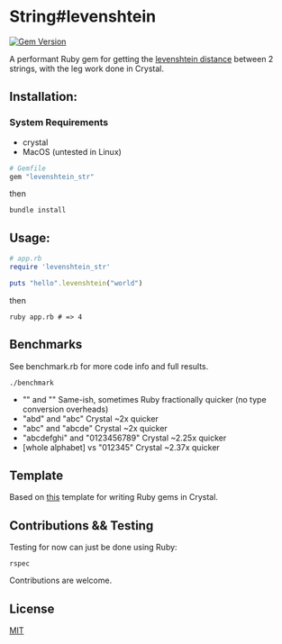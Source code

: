# String#levenshtein

[![Gem Version](https://badge.fury.io/rb/levenshtein_str.svg)](https://badge.fury.io/rb/levenshtein_str)

A performant Ruby gem for getting the [levenshtein distance](https://en.wikipedia.org/wiki/Levenshtein_distance) between 2 strings, with the leg work done in Crystal.

## Installation:

### System Requirements

- crystal
- MacOS (untested in Linux)

```ruby
# Gemfile
gem "levenshtein_str"
```

then

`bundle install`

## Usage:

```ruby
# app.rb
require 'levenshtein_str'

puts "hello".levenshtein("world")
```

then

`ruby app.rb # => 4`

## Benchmarks

See benchmark.rb for more code info and full results.

`./benchmark`

- "" and "" Same-ish, sometimes Ruby fractionally quicker (no type conversion overheads)
- "abd" and "abc" Crystal ~2x quicker
- "abc" and "abcde" Crystal ~2x quicker
- "abcdefghi" and "0123456789" Crystal ~2.25x quicker
- [whole alphabet] vs "012345" Crystal ~2.37x quicker

## Template

Based on [this](https://github.com/johansenja/crystal_gem_template) template for writing Ruby gems in Crystal.

## Contributions && Testing

Testing for now can just be done using Ruby:

`rspec`

Contributions are welcome.

## License

[MIT](https://rem.mit-license.org)
